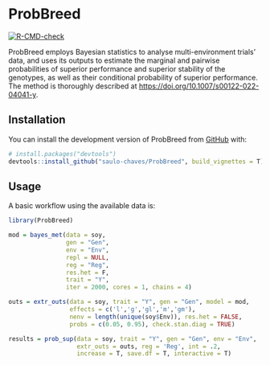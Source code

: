 
<!-- README.md is generated from README.Rmd. Please edit that file -->

# ProbBreed

<!-- badges: start -->

[![R-CMD-check](https://github.com/saulo-chaves/ProbSup/actions/workflows/R-CMD-check.yaml/badge.svg)](https://github.com/saulo-chaves/ProbSup/actions/workflows/R-CMD-check.yaml)
<!-- badges: end -->

ProbBreed employs Bayesian statistics to analyse multi-environment
trials’ data, and uses its outputs to estimate the marginal and pairwise
probabilities of superior performance and superior stability of the
genotypes, as well as their conditional probability of superior
performance. The method is thoroughly described at
<https://doi.org/10.1007/s00122-022-04041-y>.

## Installation

You can install the development version of ProbBreed from
[GitHub](https://github.com/) with:

``` r
# install.packages("devtools")
devtools::install_github("saulo-chaves/ProbBreed", build_vignettes = T)
```

## Usage

A basic workflow using the available data is:

``` r
library(ProbBreed)

mod = bayes_met(data = soy,
                gen = "Gen",
                env = "Env",
                repl = NULL,
                reg = "Reg",
                res.het = F,
                trait = "Y",
                iter = 2000, cores = 1, chains = 4)

outs = extr_outs(data = soy, trait = "Y", gen = "Gen", model = mod,
                 effects = c('l','g','gl','m','gm'),
                 nenv = length(unique(soy$Env)), res.het = FALSE,
                 probs = c(0.05, 0.95), check.stan.diag = TRUE)

results = prob_sup(data = soy, trait = "Y", gen = "Gen", env = "Env",
                   extr_outs = outs, reg = 'Reg', int = .2,
                   increase = T, save.df = T, interactive = T)
```
